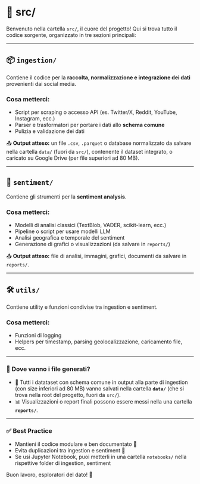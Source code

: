 # 📁 src/

Benvenuto nella cartella `src/`, il cuore del progetto! Qui si trova tutto il codice sorgente, organizzato in tre sezioni principali:

---

## 📦 `ingestion/`
Contiene il codice per la **raccolta, normalizzazione e integrazione dei dati** provenienti dai social media.

### Cosa metterci:
- Script per scraping o accesso API (es. Twitter/X, Reddit, YouTube, Instagram, ecc.)
- Parser e trasformatori per portare i dati allo **schema comune**
- Pulizia e validazione dei dati

📤 **Output atteso:** un file `.csv`, `.parquet` o database normalizzato da salvare nella cartella `data/` (fuori da `src/`), contenente il dataset integrato, o caricato su Google Drive (per file superiori ad 80 MB).

---

## 💬 `sentiment/`
Contiene gli strumenti per la **sentiment analysis**.

### Cosa metterci:
- Modelli di analisi classici (TextBlob, VADER, scikit-learn, ecc.)
- Pipeline o script per usare modelli LLM
- Analisi geografica e temporale del sentiment
- Generazione di grafici o visualizzazioni (da salvare in `reports/`)

📤 **Output atteso:** file di analisi, immagini, grafici, documenti da salvare in `reports/`.

---

## 🛠️ `utils/`
Contiene utility e funzioni condivise tra ingestion e sentiment.

### Cosa metterci:
- Funzioni di logging
- Helpers per timestamp, parsing geolocalizzazione, caricamento file, ecc.

---

### 📁 Dove vanno i file generati?
- 🔄 Tutti i datataset con schema comune in output alla parte di ingestion (con size inferiori ad 80 MB) vanno salvati nella cartella **`data/`** (che si trova nella root del progetto, fuori da `src/`).
- 📊 Visualizzazioni o report finali possono essere messi nella una cartella **`reports/`**.

---

### ✅ Best Practice
- Mantieni il codice modulare e ben documentato 🧼
- Evita duplicazioni tra ingestion e sentiment 👯
- Se usi Jupyter Notebook, puoi metterli in una cartella `notebooks/` nella rispettive folder di ingestion, sentiment

Buon lavoro, esploratori del dato! 🚀
